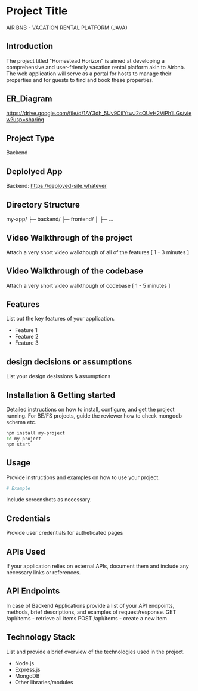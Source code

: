 # Project Title
AIR BNB - VACATION RENTAL PLATFORM (JAVA)

## Introduction
The project titled "Homestead Horizon" is aimed at developing a comprehensive and user-friendly vacation rental platform akin to Airbnb. 
The web application will serve as a portal for hosts to manage their properties and for guests to find and book these properties.

## ER_Diagram
https://drive.google.com/file/d/1AY3dh_5Uv9CiIYtwJ2cOUvH2ViPh1LGs/view?usp=sharing

## Project Type
Backend 

## Deplolyed App

Backend: https://deployed-site.whatever


## Directory Structure
my-app/
├─ backend/
├─ frontend/
│  ├─ ...

## Video Walkthrough of the project
Attach a very short video walkthough of all of the features [ 1 - 3 minutes ]

## Video Walkthrough of the codebase
Attach a very short video walkthough of codebase [ 1 - 5 minutes ]

## Features
List out the key features of your application.

- Feature 1
- Feature 2
- Feature 3

## design decisions or assumptions
List your design desissions & assumptions

## Installation & Getting started
Detailed instructions on how to install, configure, and get the project running. For BE/FS projects, guide the reviewer how to check mongodb schema etc.

```bash
npm install my-project
cd my-project
npm start
```

## Usage
Provide instructions and examples on how to use your project.

```bash
# Example
```

Include screenshots as necessary.

## Credentials
Provide user credentials for autheticated pages

## APIs Used
If your application relies on external APIs, document them and include any necessary links or references.

## API Endpoints
In case of Backend Applications provide a list of your API endpoints, methods, brief descriptions, and examples of request/response.
GET /api/items - retrieve all items
POST /api/items - create a new item


## Technology Stack
List and provide a brief overview of the technologies used in the project.

- Node.js
- Express.js
- MongoDB
- Other libraries/modules
